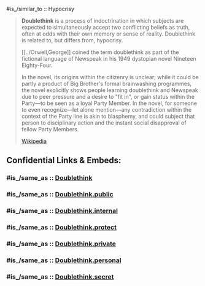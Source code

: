 
#is_/similar_to :: Hypocrisy

> **Doublethink** is a process of indoctrination 
> in which subjects are expected to simultaneously accept two conflicting beliefs as truth, 
> often at odds with their own memory or sense of reality. 
> Doublethink is related to, but differs from, hypocrisy.
>
> [[../Orwell,George]] coined the term doublethink as part of the fictional language of Newspeak
>  in his 1949 dystopian novel Nineteen Eighty-Four. 
>  
>  In the novel, its origins within the citizenry is unclear; while it could be partly a product of Big Brother's formal brainwashing programmes, the novel explicitly shows people learning doublethink and Newspeak due to peer pressure and a desire to "fit in", or gain status within the Party—to be seen as a loyal Party Member. In the novel, for someone to even recognize—let alone mention—any contradiction within the context of the Party line is akin to blasphemy, and could subject that person to disciplinary action and the instant social disapproval of fellow Party Members.
>
> [Wikipedia](https://en.wikipedia.org/wiki/Doublethink)


## Confidential Links & Embeds: 

### #is_/same_as :: [Doublethink](/_Standards/Society/Communication/Media/Book/Author/Orwell,George/Doublethink.md) 

### #is_/same_as :: [Doublethink.public](/_public/Society/Communication/Media/Book/Author/Orwell,George/Doublethink.public.md) 

### #is_/same_as :: [Doublethink.internal](/_internal/Society/Communication/Media/Book/Author/Orwell,George/Doublethink.internal.md) 

### #is_/same_as :: [Doublethink.protect](/_protect/Society/Communication/Media/Book/Author/Orwell,George/Doublethink.protect.md) 

### #is_/same_as :: [Doublethink.private](/_private/Society/Communication/Media/Book/Author/Orwell,George/Doublethink.private.md) 

### #is_/same_as :: [Doublethink.personal](/_personal/Society/Communication/Media/Book/Author/Orwell,George/Doublethink.personal.md) 

### #is_/same_as :: [Doublethink.secret](/_secret/Society/Communication/Media/Book/Author/Orwell,George/Doublethink.secret.md)

